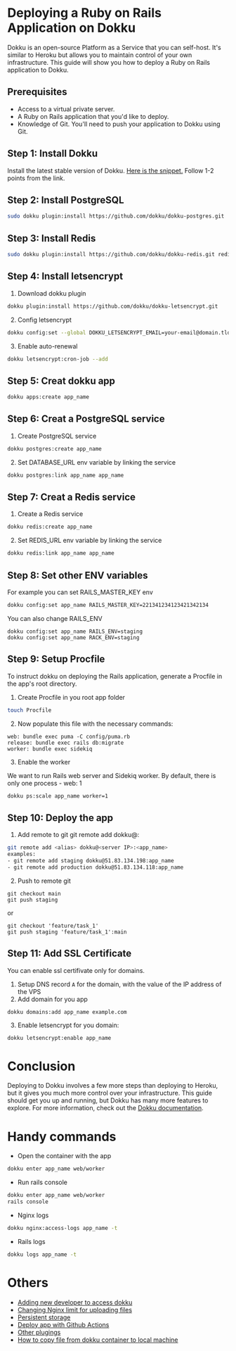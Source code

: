 # Deploying a Ruby on Rails Application on Dokku

Dokku is an open-source Platform as a Service that you can self-host. It's similar to Heroku but allows you to maintain control of your own infrastructure. This guide will show you how to deploy a Ruby on Rails application to Dokku.

## Prerequisites
- Access to a virtual private server.
- A Ruby on Rails application that you'd like to deploy.
- Knowledge of Git. You'll need to push your application to Dokku using Git.


## Step 1: Install Dokku
Install the latest stable version of Dokku. [Here is the snippet.](https://dokku.com/docs/getting-started/installation/#1-install-dokku) Follow 1-2 points from the link. 

## Step 2: Install PostgreSQL
```bash
sudo dokku plugin:install https://github.com/dokku/dokku-postgres.git
```


## Step 3: Install Redis
```bash
sudo dokku plugin:install https://github.com/dokku/dokku-redis.git redis
```

## Step 4: Install letsencrypt
1. Download dokku plugin
```bash
dokku plugin:install https://github.com/dokku/dokku-letsencrypt.git
```
2. Config letsencrypt
```bash
dokku config:set --global DOKKU_LETSENCRYPT_EMAIL=your-email@domain.tld
```
3. Enable auto-renewal
```bash
dokku letsencrypt:cron-job --add
```
## Step 5: Creat dokku app
```bash
dokku apps:create app_name
```

## Step 6: Creat a PostgreSQL service
1. Create PostgreSQL service
```bash
dokku postgres:create app_name
```
2. Set DATABASE_URL env variable by linking the service
```bash
dokku postgres:link app_name app_name
```

## Step 7: Creat a Redis service
1. Create a Redis service
```bash
dokku redis:create app_name
```
2. Set REDIS_URL env variable by linking the service
```bash
dokku redis:link app_name app_name
```

## Step 8: Set other ENV variables
For example you can set RAILS_MASTER_KEY env
```bash
dokku config:set app_name RAILS_MASTER_KEY=221341234123421342134
```
You can also change RAILS_ENV
```
dokku config:set app_name RAILS_ENV=staging
dokku config:set app_name RACK_ENV=staging
```
## Step 9: Setup Procfile
To instruct dokku on deploying the Rails application, generate a Procfile in the app's root directory.

1. Create Procfile in you root app folder
```bash
touch Procfile
```
2. Now populate this file with the necessary commands:
```
web: bundle exec puma -C config/puma.rb
release: bundle exec rails db:migrate
worker: bundle exec sidekiq
```
3. Enable the worker

We want to run Rails web server and Sidekiq worker. By default, there is only one process - web: 1

```bash
dokku ps:scale app_name worker=1
```
## Step 10: Deploy the app
1. Add remote to git
git remote add <custom remote name> dokku@<server IP>:<dokku app name>
```bash
git remote add <alias> dokku@<server IP>:<app_name>
examples:
- git remote add staging dokku@51.83.134.198:app_name
- git remote add production dokku@51.83.134.118:app_name
```
2. Push to remote git
```
git checkout main
git push staging
```
or
```
git checkout 'feature/task_1'
git push staging 'feature/task_1':main
```

## Step 11: Add SSL Certificate
You can enable ssl certifivate only for domains.
1. Setup DNS record `A` for the domain, with the value of the IP address of the VPS
2. Add domain for you app
```
dokku domains:add app_name example.com
```
3. Enable letsencrypt for you domain:
```bash
dokku letsencrypt:enable app_name
```
  
# Conclusion
Deploying to Dokku involves a few more steps than deploying to Heroku, but it gives you much more control over your infrastructure. This guide should get you up and running, but Dokku has many more features to explore. For more information, check out the [Dokku documentation](https://dokku.com).
  
# Handy commands
- Open the container with the app
```bash
dokku enter app_name web/worker
```
- Run rails console
```bash
dokku enter app_name web/worker
rails console
```
 
- Nginx logs
```bash
dokku nginx:access-logs app_name -t
```
  
- Rails logs
```bash
dokku logs app_name -t
```
  
# Others
- [Adding new developer to access dokku](./dokku/new_dokku_dev.md)
- [Changing Nginx limit for uploading files](./dokku/change_nginx_limit.md)
- [Persistent storage](./dokku/persistent_storage.md)
- [Deploy app with Github Actions](./dokku/deploy_with_github_actions.md)
- [Other plugings]()
- [How to copy file from dokku container to local machine](./dokku/how_to_copy_file_from_dokku_container.md)
